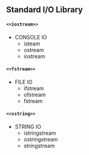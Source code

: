 ## Standard I/O Library

#### `<<iostream>>`
* CONSOLE IO
    * isteam
    * ostream
    * iostream

#### `<<fstream>>`
* FILE IO
    * ifstream
    * ofstream
    * fstream

#### `<<sstring>>`
* STRING IO
    * istringstream
    * ostringstream
    * stringstream
